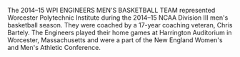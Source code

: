 The 2014–15 WPI ENGINEERS MEN'S BASKETBALL TEAM represented Worcester Polytechnic Institute during the 2014–15 NCAA Division III men's basketball season. They were coached by a 17-year coaching veteran, Chris Bartely. The Engineers played their home games at Harrington Auditorium in Worcester, Massachusetts and were a part of the New England Women's and Men's Athletic Conference.
